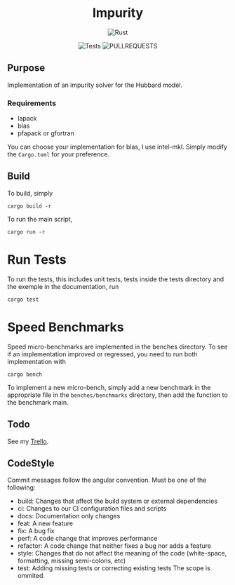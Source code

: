 <div align="center">

# Impurity

![Rust](https://img.shields.io/badge/rust-%23000000.svg?style=for-the-badge&logo=rust&logoColor=white)

![Tests](https://img.shields.io/github/actions/workflow/status/Duumbo/impurity/rust.yml?color=%23a3d1af&style=for-the-badge)<!-- ![release](https://img.shields.io/github/v/tag/Duumbo/impurity?color=blue&style=for-the-badge) -->
![PULLREQUESTS](https://img.shields.io/github/issues-pr-closed/Duumbo/impurity?color=pink&style=for-the-badge) <!-- ![CRATES](https://img.shields.io/crates/v/pfapack?style=for-the-badge) -->

</div>

## Purpose
Implementation of an impurity solver for the Hubbard model.

### Requirements
- lapack
- blas
- pfapack or gfortran

You can choose your implementation for blas, I use intel-mkl. Simply modify the `Cargo.toml` for your preference.

## Build
To build, simply
```shell
cargo build -r
```
To run the main script,
```shell
cargo run -r
```

# Run Tests
To run the tests, this includes unit tests, tests inside the tests directory and
the exemple in the documentation, run
```shell
cargo test
```

# Speed Benchmarks
Speed micro-benchmarks are implemented in the benches directory. To see if an
implementation improved or regressed, you need to run both implementation with
```shell
cargo bench
```
To implement a new micro-bench, simply add a new benchmark in the appropriate
file in the `benches/benchmarks` directory, then add the function to the
benchmark main.

## Todo
See my [Trello](https://trello.com/b/hCw6jDse/impurity-solver).

## CodeStyle
Commit messages follow the angular convention.
Must be one of the following:
- build: Changes that affect the build system or external dependencies
- ci: Changes to our CI configuration files and scripts
- docs: Documentation only changes
- feat: A new feature
- fix: A bug fix
- perf: A code change that improves performance
- refactor: A code change that neither fixes a bug nor adds a feature
- style: Changes that do not affect the meaning of the code (white-space, formatting, missing semi-colons, etc)
- test: Adding missing tests or correcting existing tests
The scope is ommited.

